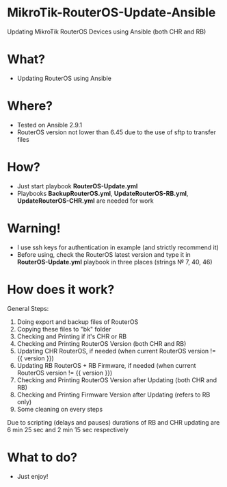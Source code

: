 # MikroTik-RouterOS-Update-Ansible
Updating MikroTik RouterOS Devices using Ansible (both CHR and RB)

<h1>What?</h1>

- Updating RouterOS using Ansible

<h1>Where?</h1>

- Tested on Ansible 2.9.1
- RouterOS version not lower than 6.45 due to the use of sftp to transfer files

<h1>How?</h1>

- Just start playbook <b>RouterOS-Update.yml</b>
- Playbooks <b>BackupRouterOS.yml</b>, <b>UpdateRouterOS-RB.yml</b>, <b>UpdateRouterOS-CHR.yml</b> are needed for work

<h1>Warning!</h1>

- I use ssh keys for authentication in example (and strictly recommend it)
- Before using, check the RouterOS latest version and type it in <b>RouterOS-Update.yml</b> playbook in three places (strings № 7, 40, 46)

<h1>How does it work?</h1>

General Steps:
1. Doing export and backup files of RouterOS
2. Copying these files to "bk" folder
3. Checking and Printing if it's CHR or RB
4. Checking and Printing RouterOS Version (both CHR and RB)
5. Updating CHR RouterOS, if needed  (when current RouterOS version != {{ version }})
6. Updating RB RouterOS + RB Firmware, if needed (when current RouterOS version != {{ version }})
7. Checking and Printing RouterOS Version after Updating (both CHR and RB)
8. Checking and Printing Firmware Version after Updating (refers to RB only)
9. Some cleaning on every steps

Due to scripting (delays and pauses) durations of RB and CHR updating are 6 min 25 sec and 2 min 15 sec respectively

<h1>What to do?</h1>

- Just enjoy!
